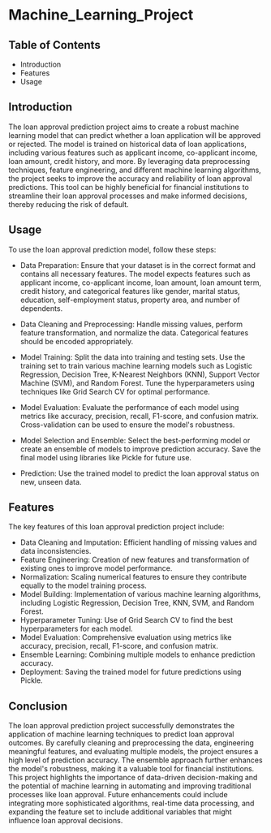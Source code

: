 # Machine_Learning_Project

## Table of Contents
- Introduction
- Features
- Usage
## Introduction
  The loan approval prediction project aims to create a robust machine learning model that can predict whether a loan application will be approved or rejected. The model is trained on historical data of loan applications, including various features such as applicant income, co-applicant income, loan amount, credit history, and more. By leveraging data preprocessing techniques, feature engineering, and different machine learning algorithms, the project seeks to improve the accuracy and reliability of loan approval predictions. This tool can be highly beneficial for financial institutions to streamline their loan approval processes and make informed decisions, thereby reducing the risk of default.

## Usage
To use the loan approval prediction model, follow these steps:

- Data Preparation: Ensure that your dataset is in the correct format and contains all necessary features. The model expects features such as applicant income, co-applicant income, loan amount, loan amount term, credit history, and categorical features like gender, marital status, education, self-employment status, property area, and number of dependents.

- Data Cleaning and Preprocessing: Handle missing values, perform feature transformation, and normalize the data. Categorical features should be encoded appropriately.

- Model Training: Split the data into training and testing sets. Use the training set to train various machine learning models such as Logistic Regression, Decision Tree, K-Nearest Neighbors (KNN), Support Vector Machine (SVM), and Random Forest. Tune the hyperparameters using techniques like Grid Search CV for optimal performance.

- Model Evaluation: Evaluate the performance of each model using metrics like accuracy, precision, recall, F1-score, and confusion matrix. Cross-validation can be used to ensure the model's robustness.

- Model Selection and Ensemble: Select the best-performing model or create an ensemble of models to improve prediction accuracy. Save the final model using libraries like Pickle for future use.

- Prediction: Use the trained model to predict the loan approval status on new, unseen data.

## Features
The key features of this loan approval prediction project include:

- Data Cleaning and Imputation: Efficient handling of missing values and data inconsistencies.
- Feature Engineering: Creation of new features and transformation of existing ones to improve model performance.
- Normalization: Scaling numerical features to ensure they contribute equally to the model training process.
- Model Building: Implementation of various machine learning algorithms, including Logistic Regression, Decision Tree, KNN, SVM, and Random Forest.
- Hyperparameter Tuning: Use of Grid Search CV to find the best hyperparameters for each model.
- Model Evaluation: Comprehensive evaluation using metrics like accuracy, precision, recall, F1-score, and confusion matrix.
- Ensemble Learning: Combining multiple models to enhance prediction accuracy.
- Deployment: Saving the trained model for future predictions using Pickle.
## Conclusion
 The loan approval prediction project successfully demonstrates the application of machine learning techniques to predict loan approval outcomes. By carefully cleaning and preprocessing the data, engineering meaningful features, and evaluating multiple models, the project ensures a high level of prediction accuracy. The ensemble approach further enhances the model's robustness, making it a valuable tool for financial institutions. This project highlights the importance of data-driven decision-making and the potential of machine learning in automating and improving traditional processes like loan approval. Future enhancements could include integrating more sophisticated algorithms, real-time data processing, and expanding the feature set to include additional variables that might influence loan approval decisions.
